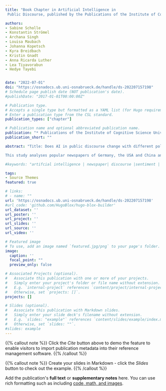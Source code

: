 ```yaml
---
title: "Book Chapter in Artificial Intelligence in
 Public Discourse, published by the Publications of the Institute of Cognitive Science Universität Osnabrück"

authors:
- Sabine Scholle
- Konstantin Strömel
- Archana Singh
- Louisa Maubach
- Johanna Kopetsch
- Kyra Breidbach
- Kristin Gnadt
- Anna Ricarda Luther
- Lea Tiyavorabun
- Hedye Tayebi


date: "2022-07-01"
doi: "https://osnadocs.ub.uni-osnabrueck.de/handle/ds-202207157198"
# Schedule page publish date (NOT publication's date).
#publishDate: "2017-01-01T00:00:00Z"

# Publication type.
# Accepts a single type but formatted as a YAML list (for Hugo requirements).
# Enter a publication type from the CSL standard.
publication_types: ["chapter"]

# Publication name and optional abbreviated publication name.
publication: "* Publications of the Institute of Cognitive Science Universität Osnabrück"
publication_short: ""

abstract: "Title: Does AI in public discourse change with different political and socio-economic systems? An analysis of the AI debate in newspapers in the emergent AI Superpowers: USA, China and Germany. 

This study analyses popular newspapers of Germany, the USA and China and conducts a sentiment and SWOT analysis, to compare the style of discourse people of these nations are presented with. This study fnds that China is the most positive in its discourse around AI, while the US and Germany mainly communicate information on artifcial intelligence in an informative manner. In all three countries, the newspapers mostly cover favourable attributes of AI such as opportunities and strengths rather than adverse aspects like threats and weaknesses."

#keywords: "artifcial intelligence | newspaper| discourse |sentiment | SWOT | media | international | China | Germany | USA | comparative analysis"

tags:
- Source Themes
featured: true

# links:
# - name: ""
url: 'https://osnadocs.ub.uni-osnabrueck.de/handle/ds-202207157198'
#url_code: 'github.com/HugoBlox/hugo-blox-builder'
url_dataset: ''
url_poster: ''
url_project: ''
url_slides: ''
url_source: ''
url_video: ''

# Featured image
# To use, add an image named `featured.jpg/png` to your page's folder. 
image:
  caption: ''
  focal_point: ""
  preview_only: false

# Associated Projects (optional).
#   Associate this publication with one or more of your projects.
#   Simply enter your project's folder or file name without extension.
#   E.g. `internal-project` references `content/project/internal-project/index.md`.
#   Otherwise, set `projects: []`.
projects: []

# Slides (optional).
#   Associate this publication with Markdown slides.
#   Simply enter your slide deck's filename without extension.
#   E.g. `slides: "example"` references `content/slides/example/index.md`.
#   Otherwise, set `slides: ""`.
#slides: example
---
```


{{% callout note %}}
Click the *Cite* button above to demo the feature to enable visitors to import publication metadata into their reference management software.
{{% /callout %}}

{{% callout note %}}
Create your slides in Markdown - click the *Slides* button to check out the example.
{{% /callout %}}

Add the publication's **full text** or **supplementary notes** here. You can use rich formatting such as including [code, math, and images](https://docs.hugoblox.com/content/writing-markdown-latex/).
